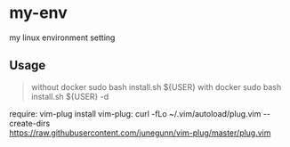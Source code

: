 # my-env
my linux environment setting

## Usage
> without docker
> sudo bash install.sh ${USER}
> with docker
> sudo bash install.sh ${USER} -d

require: vim-plug
install vim-plug:
curl -fLo ~/.vim/autoload/plug.vim --create-dirs \
    https://raw.githubusercontent.com/junegunn/vim-plug/master/plug.vim
